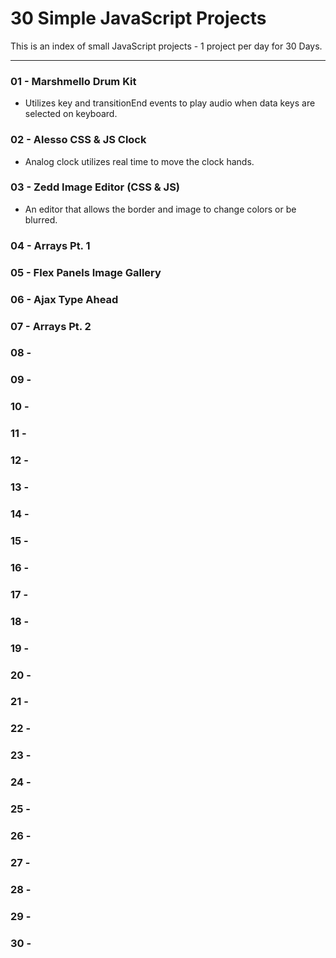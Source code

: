 # 30 Simple JavaScript Projects

This is an index of small JavaScript projects - 1 project per day for 30 Days. 

---

### 01 - Marshmello Drum Kit
- Utilizes key and transitionEnd events to play audio when data keys are selected on keyboard.
### 02 - Alesso CSS & JS Clock
- Analog clock utilizes real time to move the clock hands.
### 03 - Zedd Image Editor (CSS & JS)
- An editor that allows the border and image to change colors or be blurred.
### 04 - Arrays Pt. 1
### 05 - Flex Panels Image Gallery
### 06 - Ajax Type Ahead
### 07 - Arrays Pt. 2
### 08 - 
### 09 - 
### 10 - 
### 11 - 
### 12 - 
### 13 - 
### 14 - 
### 15 - 
### 16 - 
### 17 - 
### 18 - 
### 19 - 
### 20 - 
### 21 - 
### 22 - 
### 23 - 
### 24 - 
### 25 - 
### 26 - 
### 27 - 
### 28 - 
### 29 -
### 30 - 
